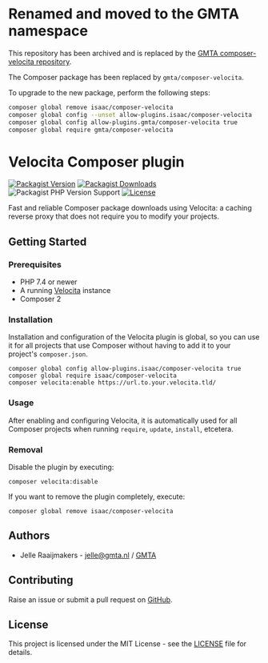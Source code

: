 Renamed and moved to the GMTA namespace
===========
This repository has been archived and is replaced by the [GMTA composer-velocita repository](https://github.com/gmta/composer-velocita).

The Composer package has been replaced by `gmta/composer-velocita`.

To upgrade to the new package, perform the following steps:

```bash
composer global remove isaac/composer-velocita
composer global config --unset allow-plugins.isaac/composer-velocita
composer global config allow-plugins.gmta/composer-velocita true
composer global require gmta/composer-velocita
```

# Velocita Composer plugin

[![Packagist Version](https://img.shields.io/packagist/v/isaac/composer-velocita)](https://packagist.org/packages/isaac/composer-velocita)
[![Packagist Downloads](https://img.shields.io/packagist/dt/isaac/composer-velocita)](https://packagist.org/packages/isaac/composer-velocita)
![Packagist PHP Version Support](https://img.shields.io/packagist/php-v/isaac/composer-velocita)
[![License](https://img.shields.io/github/license/isaaceindhoven/composer-velocita)](https://github.com/isaaceindhoven/composer-velocita/blob/master/LICENSE)

Fast and reliable Composer package downloads using Velocita: a caching reverse proxy that does not require you to
modify your projects.

## Getting Started

### Prerequisites

* PHP 7.4 or newer
* A running [Velocita](https://github.com/isaaceindhoven/velocita) instance
* Composer 2

### Installation

Installation and configuration of the Velocita plugin is global, so you can use it for all projects that use Composer
without having to add it to your project's `composer.json`.

```
composer global config allow-plugins.isaac/composer-velocita true
composer global require isaac/composer-velocita
composer velocita:enable https://url.to.your.velocita.tld/
```

### Usage

After enabling and configuring Velocita, it is automatically used for all Composer projects when running `require`,
`update`, `install`, etcetera.

### Removal

Disable the plugin by executing:

```
composer velocita:disable
```

If you want to remove the plugin completely, execute:

```
composer global remove isaac/composer-velocita
```

## Authors

* Jelle Raaijmakers - [jelle@gmta.nl](mailto:jelle@gmta.nl) / [GMTA](https://github.com/GMTA)

## Contributing

Raise an issue or submit a pull request on [GitHub](https://github.com/isaaceindhoven/composer-velocita).

## License

This project is licensed under the MIT License - see the [LICENSE](LICENSE) file for details.
